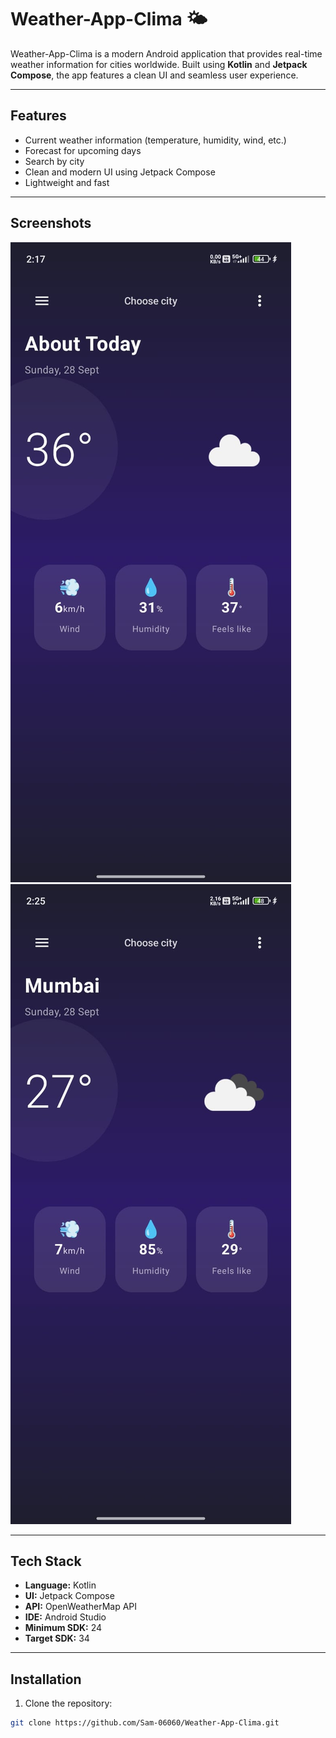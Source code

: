 # Weather-App-Clima 🌤️

Weather-App-Clima is a modern Android application that provides real-time weather information for cities worldwide. Built using **Kotlin** and **Jetpack Compose**, the app features a clean UI and seamless user experience.

---

## Features

- Current weather information (temperature, humidity, wind, etc.)
- Forecast for upcoming days
- Search by city
- Clean and modern UI using Jetpack Compose
- Lightweight and fast

---

## Screenshots

![Home Screen](screenshots/demo1.jpeg)
![Search Screen](screenshots/demo2.jpeg)


---

## Tech Stack

- **Language:** Kotlin  
- **UI:** Jetpack Compose  
- **API:** OpenWeatherMap API  
- **IDE:** Android Studio  
- **Minimum SDK:** 24  
- **Target SDK:** 34  

---

## Installation

1. Clone the repository:

```bash
git clone https://github.com/Sam-06060/Weather-App-Clima.git